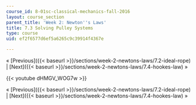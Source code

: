 ```yaml
---
course_id: 8-01sc-classical-mechanics-fall-2016
layout: course_section
parent_title: 'Week 2: Newton''s Laws'
title: 7.3 Solving Pulley Systems
type: course
uid: ef2f6577d6ef5a6265c9c39914f4367e

---
```


« [Previous]({{< baseurl >}}/sections/week-2-newtons-laws/7.2-ideal-rope) | [Next]({{< baseurl >}}/sections/week-2-newtons-laws/7.4-hookes-law) »

{{< youtube dHMGV_WOG7w >}}

« [Previous]({{< baseurl >}}/sections/week-2-newtons-laws/7.2-ideal-rope) | [Next]({{< baseurl >}}/sections/week-2-newtons-laws/7.4-hookes-law) »